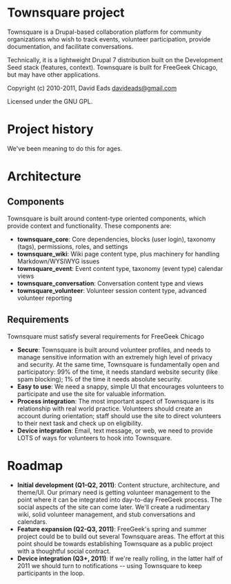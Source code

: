 # Townsquare project

Townsquare is a Drupal-based collaboration platform for community organizations
who wish to track events, volunteer participation, provide documentation, and
facilitate conversations. 

Technically, it is a lightweight Drupal 7 distribution built on the Development Seed 
stack (features, context).  Townsquare is built for FreeGeek Chicago, but may have
other applications.

Copyright (c) 2010-2011, David Eads <davideads@gmail.com> 

Licensed under the GNU GPL.

# Project history

We've been meaning to do this for ages.

# Architecture

## Components

Townsquare is built around content-type oriented components, which provide 
context and functionality.  These components are:

 * **townsquare_core**: Core dependencies, blocks (user login), taxonomy 
   (tags), permissions, roles, and settings
 * **townsquare_wiki**: Wiki page content type, plus machinery for handling 
   Markdown/WYSIWYG issues
 * **townsquare_event**: Event content type, taxonomy (event type) calendar views
 * **townsquare_conversation**: Conversation content type and views
 * **townsquare_volunteer**: Volunteer session content type, advanced volunteer
   reporting

## Requirements

Townsquare must satisfy several requirements for FreeGeek Chicago

 * **Secure**: Townsquare is built around volunteer profiles, and needs to manage
   sensitive information with an extremely high level of privacy and security.
   At the same time, Townsquare is fundamentally open and participatory: 99%
   of the time, it needs standard website security (like spam blocking); 1% of
   the time it needs absolute security.
 * **Easy to use**: We need a snappy, simple UI that encourages volunteers to 
   participate and use the site for valuable information.
 * **Process integration**: The most important aspect of Townsquare is its
   relationship with real world practice. Volunteers should create an account
   during orientation; staff should use the site to direct volunteers to their
   next task and check up on eligibility.
 * **Device integration**: Email, text message, or web, we need to provide LOTS
   of ways for volunteers to hook into Townsquare.

# Roadmap

 * **Initial development (Q1-Q2, 2011)**: Content structure, architecture, and  
   theme/UI. Our primary need is getting volunteer management to the point
   where it can be integrated into day-to-day FreeGeek process. The social 
   aspects of the site can come later. We'll create a rudimentary wiki, solid
   volunteer management, and stub conversations and calendars.
 * **Feature expansion (Q2-Q3, 2011)**: FreeGeek's spring and summer project could
   be to build out several Townsquare areas. The effort at this point should
   be towards establishing Townsquare as a public project with a thoughtful
   social contract.
 * **Device integration (Q3+, 2011)**: If we're really rolling, in the latter half
   of 2011 we should turn to notifications -- using Townsquare to keep
   participants in the loop.

